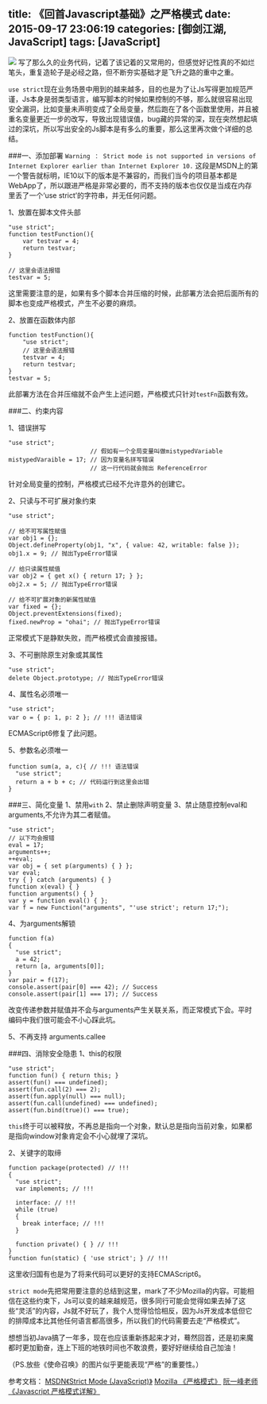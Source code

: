 title: 《回首Javascript基础》之严格模式
date: 2015-09-17 23:06:19
categories: [御剑江湖, JavaScript]
tags: [JavaScript]
---
![](/img/game/call_on_duty.jpg)
写了那么久的业务代码，记着了该记着的又常用的，但感觉好记性真的不如烂笔头，重复造轮子是必经之路，但不断夯实基础才是飞升之路的重中之重。

`use strict`现在业务场景中用到的越来越多，目的也是为了让Js写得更加规范严谨，Js本身是弱类型语言，编写脚本的时候如果控制的不够，那么就很容易出现安全漏洞，比如变量未声明变成了全局变量，然后跑在了各个函数里使用，并且被重名变量更近一步的改写，导致出现错误值，bug藏的异常的深，现在突然想起填过的深坑，所以写出安全的Js脚本是有多么的重要，那么这里再次做个详细的总结。


###一、添加部署
`Warning ： Strict mode is not supported in versions of Internet Explorer earlier than Internet Explorer 10.`
这段是MSDN上的第一个警告就标明，IE10以下的版本是不兼容的，而我们当今的项目基本都是WebApp了，所以跟进严格是非常必要的，而不支持的版本也仅仅是当成在内存里丢了一个‘use strict’的字符串，并无任何问题。

1、放置在脚本文件头部
```
"use strict";
function testFunction(){
    var testvar = 4;
    return testvar;
}

// 这里会语法报错
testvar = 5;
```
这里需要注意的是，如果有多个脚本合并压缩的时候，此部署方法会把后面所有的脚本也变成严格模式，产生不必要的麻烦。

2、放置在函数体内部
```
function testFunction(){
    "use strict";
    // 这里会语法报错
    testvar = 4;
    return testvar;
}
testvar = 5;
```
此部署方法在合并压缩就不会产生上述问题，严格模式只针对`testFn`函数有效。

###二、约束内容

1、错误拼写
```
"use strict";
                       // 假如有一个全局变量叫做mistypedVariable
mistypedVaraible = 17; // 因为变量名拼写错误
                       // 这一行代码就会抛出 ReferenceError
```
针对全局变量的控制，严格模式已经不允许意外的创建它。

2、只读与不可扩展对象约束
```
"use strict";

// 给不可写属性赋值
var obj1 = {};
Object.defineProperty(obj1, "x", { value: 42, writable: false });
obj1.x = 9; // 抛出TypeError错误

// 给只读属性赋值
var obj2 = { get x() { return 17; } };
obj2.x = 5; // 抛出TypeError错误

// 给不可扩展对象的新属性赋值
var fixed = {};
Object.preventExtensions(fixed);
fixed.newProp = "ohai"; // 抛出TypeError错误
```
正常模式下是静默失败，而严格模式会直接报错。

3、不可删除原生对象或其属性
```
"use strict";
delete Object.prototype; // 抛出TypeError错误
```

4、属性名必须唯一
```
"use strict";
var o = { p: 1, p: 2 }; // !!! 语法错误
```
ECMAScript6修复了此问题。

5、参数名必须唯一
```
function sum(a, a, c){ // !!! 语法错误
  "use strict";
  return a + b + c; // 代码运行到这里会出错
}
```

###三、简化变量
1、禁用`with`
2、禁止删除声明变量
3、禁止随意控制eval和arguments,不允许为其二者赋值。
```
"use strict";
// 以下均会报错
eval = 17;
arguments++;
++eval;
var obj = { set p(arguments) { } };
var eval;
try { } catch (arguments) { }
function x(eval) { }
function arguments() { }
var y = function eval() { };
var f = new Function("arguments", "'use strict'; return 17;");
```
4、为arguments解锁
```
function f(a)
{
  "use strict";
  a = 42;
  return [a, arguments[0]];
}
var pair = f(17);
console.assert(pair[0] === 42); // Success
console.assert(pair[1] === 17); // Success
```
改变传递参数并赋值并不会与arguments产生关联关系，而正常模式下会。平时编码中我们很可能会不小心踩此坑。

5、不再支持 arguments.callee

###四、消除安全隐患
1、this的权限
```
"use strict";
function fun() { return this; }
assert(fun() === undefined);
assert(fun.call(2) === 2);
assert(fun.apply(null) === null);
assert(fun.call(undefined) === undefined);
assert(fun.bind(true)() === true);
```
`this`终于可以被释放，不再总是指向一个对象，默认总是指向当前对象，如果都是指向window对象肯定会不小心就埋了深坑。

2、关键字的取缔
```
function package(protected) // !!!
{
  "use strict";
  var implements; // !!!

  interface: // !!!
  while (true)
  {
    break interface; // !!!
  }

  function private() { } // !!!
}
function fun(static) { 'use strict'; } // !!!
```
这里收归国有也是为了将来代码可以更好的支持ECMAScript6。

`strict mode`先把常用要注意的总结到这里，mark了不少Mozilla的内容。可能相信在这些约束下，Js可以变的越来越规范，很多同行可能会觉得如果去掉了这些“灵活”的内容，Js就不好玩了，我个人觉得恰恰相反，因为Js开发成本低但它的排障成本比其他任何语言都高很多，所以我们的代码需要去走“严格模式”。

想想当初Java搞了一年多，现在也应该重新拣起来才对，蓦然回首，还是初来魔都时更加勤奋，连上下班的地铁时间也不敢浪费，要好好继续给自己加油！

（PS.放些《使命召唤》的图片似乎更能表现“严格”的重要性。）

参考文档：
[MSDN《Strict Mode (JavaScript)》](https://msdn.microsoft.com/en-us/library/br230269.aspx)
[Mozilla 《严格模式》](https://developer.mozilla.org/zh-CN/docs/Web/JavaScript/Reference/Strict_mode)
[阮一峰老师《Javascript 严格模式详解》](http://www.ruanyifeng.com/blog/2013/01/javascript_strict_mode.html)

